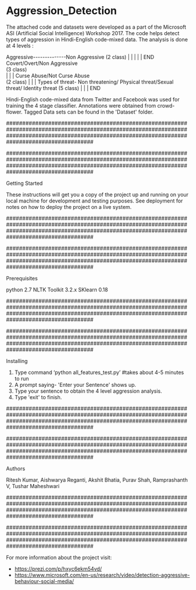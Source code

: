 # Aggression_Detection
The attached code and datasets were developed as a part of the Microsoft ASI (Artificial Social Intelligence) Workshop 2017. The code helps detect types of aggression in Hindi-English code-mixed data.
The analysis is done at 4 levels :



Aggressive--------------Non Aggressive (2 class)
 |				                    |
 |				                    |
 |				                    END
Covert/Overt/Non Aggressive  
(3 class)	
	|
	|
	|
Curse Abuse/Not Curse Abuse  
(2 class)
		|
		|
		|
Types of threat- Non threatening/ 
Physical threat/Sexual threat/ 
Identity threat  (5 class)
			|
			|
			|
		 END




Hindi-English code-mixed data from Twitter and Facebook was used for training the 4 stage classifier. Annotations were obtained from crowd-flower. Tagged Data sets can be found in the 'Dataset' folder.

###################################################################################################################################################################################################

###################################################################################################################################################################################################




Getting Started

These instructions will get you a copy of the project up and running on your local machine for development and testing purposes. See deployment for notes on how to deploy the project on a live system.

###################################################################################################################################################################################################

###################################################################################################################################################################################################


Prerequisites

python 2.7
NLTK Toolkit 3.2.x
SKlearn 0.18 

###################################################################################################################################################################################################

###################################################################################################################################################################################################


Installing

1) Type command ‘python all_features_test.py’ 					#takes about 4-5 minutes to run
2) A prompt saying- 'Enter your Sentence' shows up.
3) Type your sentence to obtain the 4 level aggression analysis.
4) Type 'exit' to finish.

###################################################################################################################################################################################################

###################################################################################################################################################################################################


Authors

Ritesh Kumar, Aishwarya Reganti, Akshit Bhatia, Purav Shah, Ramprashanth V, Tushar Maheshwari

###################################################################################################################################################################################################

###################################################################################################################################################################################################

For more information about the project visit:

- https://prezi.com/p/hxyc6ekm54vd/
- https://www.microsoft.com/en-us/research/video/detection-aggressive-behaviour-social-media/

